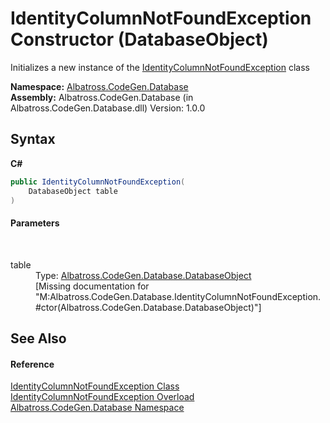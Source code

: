 # IdentityColumnNotFoundException Constructor (DatabaseObject)
 

Initializes a new instance of the <a href="T_Albatross_CodeGen_Database_IdentityColumnNotFoundException.md">IdentityColumnNotFoundException</a> class

**Namespace:**&nbsp;<a href="N_Albatross_CodeGen_Database.md">Albatross.CodeGen.Database</a><br />**Assembly:**&nbsp;Albatross.CodeGen.Database (in Albatross.CodeGen.Database.dll) Version: 1.0.0

## Syntax

**C#**<br />
``` C#
public IdentityColumnNotFoundException(
	DatabaseObject table
)
```


#### Parameters
&nbsp;<dl><dt>table</dt><dd>Type: <a href="T_Albatross_CodeGen_Database_DatabaseObject.md">Albatross.CodeGen.Database.DatabaseObject</a><br />\[Missing <param name="table"/> documentation for "M:Albatross.CodeGen.Database.IdentityColumnNotFoundException.#ctor(Albatross.CodeGen.Database.DatabaseObject)"\]</dd></dl>

## See Also


#### Reference
<a href="T_Albatross_CodeGen_Database_IdentityColumnNotFoundException.md">IdentityColumnNotFoundException Class</a><br /><a href="Overload_Albatross_CodeGen_Database_IdentityColumnNotFoundException__ctor.md">IdentityColumnNotFoundException Overload</a><br /><a href="N_Albatross_CodeGen_Database.md">Albatross.CodeGen.Database Namespace</a><br />